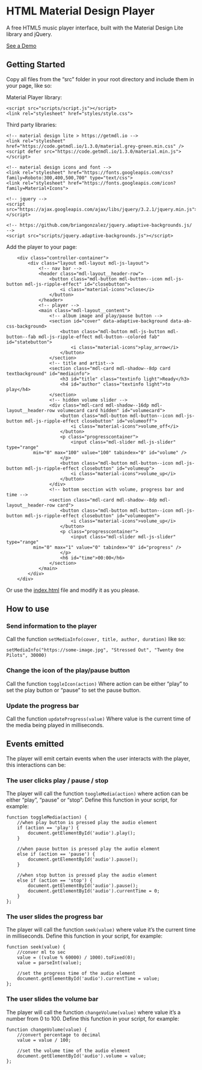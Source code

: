 # HTML Material Design Player

A free HTML5 music player interface, built with the Material Design Lite library and jQuery.

[See a Demo](http://www.dropwizard.io/1.0.2/docs/)

## Getting Started

Copy all files from the “src” folder in your root directory and include them in your page, like so:

Material Player library:

```
<script src="scripts/script.js"></script>
<link rel="stylesheet" href="styles/style.css">
```

Third party libraries:

```
<!-- material design lite > https://getmdl.io -->
<link rel="stylesheet" href="https://code.getmdl.io/1.3.0/material.grey-green.min.css" />
<script defer src="https://code.getmdl.io/1.3.0/material.min.js"></script>
    
<!-- material design icons and font -->
<link rel="stylesheet" href="https://fonts.googleapis.com/css?family=Roboto:300,400,500,700" type="text/css">
<link rel="stylesheet" href="https://fonts.googleapis.com/icon?family=Material+Icons">

<!-- jquery -->
<script src="https://ajax.googleapis.com/ajax/libs/jquery/3.2.1/jquery.min.js"></script>

<!-- https://github.com/briangonzalez/jquery.adaptive-backgrounds.js/ -->
<script src="scripts/jquery.adaptive-backgrounds.js"></script>
```

Add the player to your page:

```
    <div class="controller-container">
        <div class="layout mdl-layout mdl-js-layout">
            <!-- nav bar -->
            <header class="mdl-layout__header-row">
                <button class="mdl-button mdl-button--icon mdl-js-button mdl-js-ripple-effect" id="closebutton">
                    <i class="material-icons">close</i>
                </button>
            </header>
            <!-- player -->
            <main class="mdl-layout__content">
                <!-- album image and play/pause button -->
                <section id="cover" data-adaptive-background data-ab-css-background>
                    <button class="mdl-button mdl-js-button mdl-button--fab mdl-js-ripple-effect mdl-button--colored fab" id="statebutton">
                        <i class="material-icons">play_arrow</i>
                    </button>
                </section>
                <!-- title and artist-->
                <section class="mdl-card mdl-shadow--8dp card textbackground" id="mediainfo">
                    <h3 id="title" class="textinfo light">Ready</h3>
                    <h4 id="author" class="textinfo light">to play</h4>
                </section>
                <!-- hidden volume slider -->
                <div class="mdl-card mdl-shadow--16dp mdl-layout__header-row volumecard card hidden" id="volumecard">
                    <button class="mdl-button mdl-button--icon mdl-js-button mdl-js-ripple-effect closebutton" id="volumeoff">
                        <i class="material-icons">volume_off</i>
                    </button>
                    <p class="progresscontainer">
                        <input class="mdl-slider mdl-js-slider" type="range"
          min="0" max="100" value="100" tabindex="0" id="volume" />
                    </p>
                    <button class="mdl-button mdl-button--icon mdl-js-button mdl-js-ripple-effect closebutton" id="volumeup">
                        <i class="material-icons">volume_up</i>
                    </button>
                </div>
                <!-- bottom secction with volume, progress bar and time -->
                <section class="mdl-card mdl-shadow--8dp mdl-layout__header-row card">
                    <button class="mdl-button mdl-button--icon mdl-js-button mdl-js-ripple-effect closebutton" id="volumeopen">
                        <i class="material-icons">volume_up</i>
                    </button>
                    <p class="progresscontainer">
                        <input class="mdl-slider mdl-js-slider" type="range"
          min="0" max="1" value="0" tabindex="0" id="progress" />
                    </p>
                    <h6 id="time">00:00</h6>
                </section>
            </main>
        </div>
    </div>
```

Or use the [index.html](src/index.html) file and modify it as you please.

## How to use

### Send information to the player

Call the function `setMediaInfo(cover, title, author, duration)` like so:

`setMediaInfo("https://some-image.jpg", "Stressed Out", "Twenty One Pilots", 30000)`

### Change the icon of the play/pause button

Call the function `toggleIcon(action)` 
Where action can be either “play” to set the play button or “pause” to set the pause button.

### Update the progress bar

Call the function `updateProgress(value)` 
Where value is the current time of the media being played in milliseconds.

## Events emitted
The player will emit certain events when the user interacts with the player, this interactions can be:

### The user clicks play / pause / stop

The player will call the function `toogleMedia(action)` where action can be either “play”, “pause” or “stop”. Define this function in your script, for example:

```
function toggleMedia(action) {
    //when play button is pressed play the audio element
    if (action == 'play') {
        document.getElementById('audio').play();
    }
    
    //when pause button is pressed play the audio element
    else if (action == 'pause') {
        document.getElementById('audio').pause();
    }
    
    //when stop button is pressed play the audio element
    else if (action == 'stop') {
        document.getElementById('audio').pause();
        document.getElementById('audio').currentTime = 0;
    }
};
```

### The user slides the progress bar

The player will call the function `seek(value)` where value it’s the current time in milliseconds. Define this function in your script, for example:

```
function seek(value) {
    //conver ml to sec
    value = ((value % 60000) / 1000).toFixed(0);
    value = parseInt(value);
    
    //set the progress time of the audio element
    document.getElementById('audio').currentTime = value;
};
```

### The user slides the volume bar

The player will call the function `changeVolume(value)` where value it’s a number from 0 to 100. Define this function in your script, for example:

```
function changeVolume(value) {
    //convert percentage to decimal
    value = value / 100;
    
    //set the volume time of the audio element
    document.getElementById('audio').volume = value;
};
```
